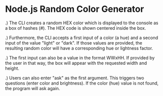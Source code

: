 # Node.js Random Color Generator

.) The CLI creates a random HEX color which is displayed to the console as a box of hashes (#). The HEX code is shown centered inside the box.

.) Furthermore, the CLI accepts a first input of a color (a hue) and a second input of the value "light" or "dark". If those values are provided, the resulting random color will have a corresponding hue or lightness factor.

.) The first input can also be a value in the format WWxHH. If provided by the user in that way, the box will appear with the requested width and height.

.) Users can also enter "ask" as the first argument. This triggers two questions (enter color and brightness). If the color (hue) value is not found, the program will ask again.
